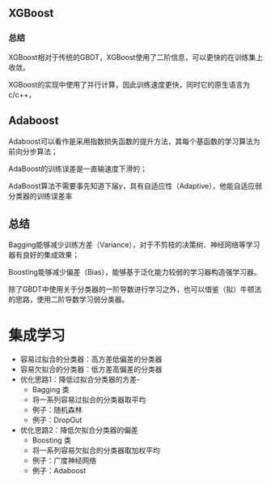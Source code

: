 ## XGBoost

### 总结

XGBoost相对于传统的GBDT，XGBoost使用了二阶信息，可以更快的在训练集上收敛。

XGBoost的实现中使用了并行计算，因此训练速度更快，同时它的原生语言为c/c++，



## Adaboost

Adaboost可以看作是采用指数损失函数的提升方法，其每个基函数的学习算法为前向分步算法；

AdaBoost的训练误差是一直输速度下滑的；

AdaBoost算法不需要事先知道下届$\gamma$，具有自适应性（Adaptive），他能自适应弱分类器的训练误差率







## 总结

Bagging能够减少训练方差（Variance），对于不剪枝的决策树、神经网络等学习器有良好的集成效果；

Boosting能够减少偏差（Bias），能够基于泛化能力较弱的学习器构造强学习器。

除了GBDT中使用关于分类器的一阶导数进行学习之外，也可以借鉴（拟）牛顿法的思路，使用二阶导数学习弱分类器。



# 集成学习

- 容易过拟合的分类器：高方差低偏差的分类器 
- 容易欠拟合的分类器：低方差高偏差的分类器 
- 优化思路1：降低过拟合分类器的方差-
  - Bagging 类
  - 将一系列容易过拟合的分类器取平均 
  - 例子：随机森林
  - 例子：DropOut 
- 优化思路2：降低欠拟合分类器的偏差 
  - Boosting 类 
  - 将一系列容易欠拟合的分类器取加权平均 
  - 例子：广度神经网络 
  - 例子：Adaboost